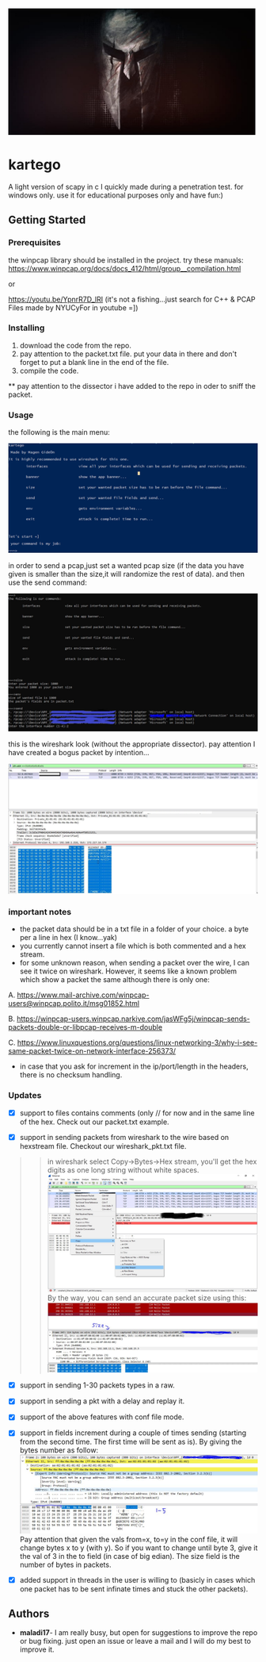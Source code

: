 ![icon](https://github.com/maladi17/kartego/blob/master/IMG_20200828_015910.jpg)
# kartego

A light version of scapy in c  I quickly made during a penetration test.  for windows only.
use it for educational purposes only and have fun:)

## Getting Started


### Prerequisites

the winpcap library should be installed in the project.
try these manuals:
      https://www.winpcap.org/docs/docs_412/html/group__compilation.html
      
  or 
  
  
  
 https://youtu.be/YpnrR7D_lRI       (it's not a fishing...just search for C++ & PCAP Files made by NYUCyFor in youtube =])
      
  
  
### Installing

1.  download the code from the repo.
2.  pay attention to the packet.txt file. put your data in there and don't forget to put a blank line in the end of the file.
3.  compile the code.

** pay attention to the dissector i have added to the repo in oder to sniff the packet.

### Usage

the following is the main menu:

![main menu](https://github.com/maladi17/kartego/blob/master/man.PNG)

in order to send a pcap,just set a wanted pcap size (if the data you have given is smaller than the size,it will randomize the rest of data). and then use the send command:

![send](https://github.com/maladi17/kartego/blob/master/send.JPG)

this is the wireshark look (without the appropriate dissector). pay attention I have created a bogus packet by intention...

![send](https://github.com/maladi17/kartego/blob/master/pcap.JPG)

### important notes
- the packet data should be in a txt file in a folder of your choice. a byte per a line in hex (I know...yak)
 - you currently cannot  insert a file which is both commented and a hex stream.
 - for some unknown reason, when sending a packet over the wire, I can see it twice on wireshark. However, it seems like a known problem which show  a packet the same although there is only one:

A. https://www.mail-archive.com/winpcap-users@winpcap.polito.it/msg01852.html

B. https://winpcap-users.winpcap.narkive.com/jasWFg5j/winpcap-sends-packets-double-or-libpcap-receives-m-double

C. https://www.linuxquestions.org/questions/linux-networking-3/why-i-see-same-packet-twice-on-network-interface-256373/

- in case that you ask for increment in the ip/port/length in the headers, there is no checksum handling.

### Updates

- [x] support to files contains comments (only // for now and in the same line of the hex. Check out our packet.txt example.

- [x] support in sending packets from wireshark to the wire based on hexstream file.
Checkout our wireshark_pkt.txt file.
>> in wireshark select Copy->Bytes->Hex stream, you'll get the hex digits as one long string without white spaces.
![filter](https://github.com/maladi17/kartego/blob/master/wireshark_filter.jpg)
 By the way, you can send an accurate packet size using this:
![size of packet](https://github.com/maladi17/kartego/blob/master/size.JPG)

- [x] support in sending 1-30 packets types in a raw.

- [x] support in sending a pkt with a delay and replay it.

- [x] support of the above features with conf file mode.

- [x] support in fields increment during a couple of times sending (starting from the second time. The first time will be sent as is).
By giving the bytes number as follow:
![columns](https://github.com/maladi17/kartego/blob/master/description_fields.JPG)
Pay attention that given the vals from=x, to=y in the conf file, it will change bytes x to y (with y). So if you want to change until byte 3, give it the val of 3 in the to field (in case of big edian). The size field is the number of bytes in packets.

- [x] added support in threads in the user is willing to (basicly in cases which one packet has to be sent infinate times and stuck the other packets).

## Authors

* **maladi17**- I am really busy, but open for suggestions to improve the repo or bug fixing. just open an issue or leave a mail and I will do my best to improve it.
